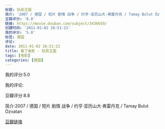 ```yaml
---
标题: 玩具王国
简介: '2007 / 德国 / 短片 剧情 战争 / 约亨·亚历山大·弗雷丹克 / Tamay Bulut Özvatan '
豆瓣评分: '8.8'
链接: https://movie.douban.com/subject/3436659/
创建时间: '2011-01-02 16:51:21'
我的评分: '5.0'
标签: 德国
评论:
date: 2011-01-02 16:51:21
title: 看了电影 - 玩具王国
tags: [电影]
categories: [德国]
---
```


我的评分:5.0

我的评论:

豆瓣评分:8.8

简介:2007 / 德国 / 短片 剧情 战争 / 约亨·亚历山大·弗雷丹克 / Tamay Bulut Özvatan 

[豆瓣链接](https://movie.douban.com/subject/3436659/)

